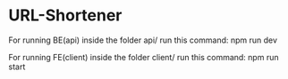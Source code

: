 # URL-Shortener
For running BE(api) inside the folder api/
run this command: npm run dev 

For running FE(client) inside the folder client/
run this command: npm run start   
